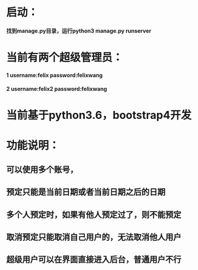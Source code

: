 # 启动：
#### 找到manage.py目录，运行python3 manage.py runserver

# 当前有两个超级管理员：
#### 1 username:felix   password:felixwang
#### 2 username:felix2  password:felixwang
# 当前基于python3.6，bootstrap4开发

# 功能说明：
## 可以使用多个账号，
## 预定只能是当前日期或者当前日期之后的日期
## 多个人预定时，如果有他人预定过了，则不能预定
## 取消预定只能取消自己用户的，无法取消他人用户
## 超级用户可以在界面直接进入后台，普通用户不行
